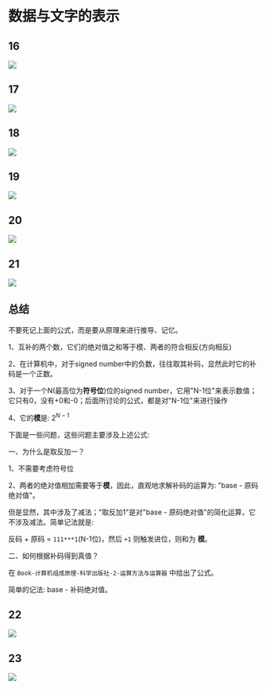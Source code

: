 # 数据与文字的表示

## 16

![](./2.1.1-16.jpg)

## 17

![](./2.1.1-17.jpg)

## 18

![](./2.1.1-18.jpg)

## 19

![](./2.1.1-19.jpg)

## 20

![](./2.1.1-20.jpg)

## 21

![](./2.1.1-21.jpg)

## 总结

不要死记上面的公式，而是要从原理来进行推导、记忆。

1、互补的两个数，它们的绝对值之和等于模、两者的符合相反(方向相反)

2、在计算机中，对于signed number中的负数，往往取其补码，显然此时它的补码是一个正数。

3、对于一个N(最高位为**符号位**)位的signed number，它用"N-1位"来表示数值；它只有0，没有+0和-0；后面所讨论的公式，都是对"N-1位"来进行操作

4、它的**模**是: $2^{N-1}$

下面是一些问题，这些问题主要涉及上述公式: 

一、为什么是取反加一？

1、不需要考虑符号位

2、两者的绝对值相加需要等于**模**，因此，直观地求解补码的运算为: "base - 原码绝对值"。

但是显然，其中涉及了减法；"取反加1"是对"base - 原码绝对值"的简化运算，它不涉及减法。简单记法就是: 

反码 + 原码 = `111***1`(N-1位)，然后 `+1` 则触发进位，则和为 **模**。

二、如何根据补码得到真值？

在 `Book-计算机组成原理-科学出版社-2-运算方法与运算器` 中给出了公式。

简单的记法: base - 补码绝对值。

## 22

![](./2.1.1-22.jpg)

## 23

![](./2.1.1-23.jpg)